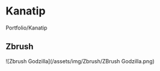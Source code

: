 # Kanatip
Portfolio/Kanatip


## Zbrush

![Zbrush Godzilla](/assets/img/Zbrush/ZBrush Godzilla.png)


